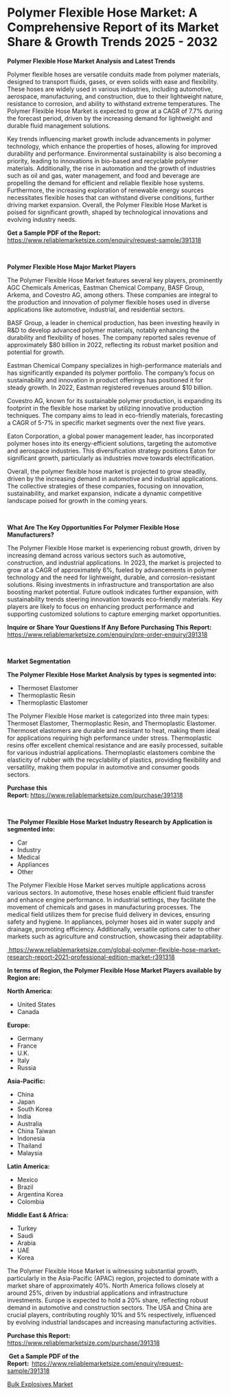<p><h1>Polymer Flexible Hose Market: A Comprehensive Report of its Market Share & Growth Trends 2025 - 2032</h1></p><p><strong>Polymer Flexible Hose Market Analysis and Latest Trends</strong></p>
<p><p>Polymer flexible hoses are versatile conduits made from polymer materials, designed to transport fluids, gases, or even solids with ease and flexibility. These hoses are widely used in various industries, including automotive, aerospace, manufacturing, and construction, due to their lightweight nature, resistance to corrosion, and ability to withstand extreme temperatures. The Polymer Flexible Hose Market is expected to grow at a CAGR of 7.7% during the forecast period, driven by the increasing demand for lightweight and durable fluid management solutions.</p><p>Key trends influencing market growth include advancements in polymer technology, which enhance the properties of hoses, allowing for improved durability and performance. Environmental sustainability is also becoming a priority, leading to innovations in bio-based and recyclable polymer materials. Additionally, the rise in automation and the growth of industries such as oil and gas, water management, and food and beverage are propelling the demand for efficient and reliable flexible hose systems. Furthermore, the increasing exploration of renewable energy sources necessitates flexible hoses that can withstand diverse conditions, further driving market expansion. Overall, the Polymer Flexible Hose Market is poised for significant growth, shaped by technological innovations and evolving industry needs.</p></p>
<p><strong>Get a Sample PDF of the Report:&nbsp;</strong> <a href="https://www.reliablemarketsize.com/enquiry/request-sample/391318?utm_campaign=3563&utm_medium=2&utm_source=Github&utm_content=ia&utm_term=29032025&utm_id=polymer-flexible-hose">https://www.reliablemarketsize.com/enquiry/request-sample/391318</a></p>
<p>&nbsp;</p>
<p><strong>Polymer Flexible Hose Major Market Players</strong></p>
<p><p>The Polymer Flexible Hose Market features several key players, prominently AGC Chemicals Americas, Eastman Chemical Company, BASF Group, Arkema, and Covestro AG, among others. These companies are integral to the production and innovation of polymer flexible hoses used in diverse applications like automotive, industrial, and residential sectors.</p><p>BASF Group, a leader in chemical production, has been investing heavily in R&D to develop advanced polymer materials, notably enhancing the durability and flexibility of hoses. The company reported sales revenue of approximately $80 billion in 2022, reflecting its robust market position and potential for growth.</p><p>Eastman Chemical Company specializes in high-performance materials and has significantly expanded its polymer portfolio. The company’s focus on sustainability and innovation in product offerings has positioned it for steady growth. In 2022, Eastman registered revenues around $10 billion.</p><p>Covestro AG, known for its sustainable polymer production, is expanding its footprint in the flexible hose market by utilizing innovative production techniques. The company aims to lead in eco-friendly materials, forecasting a CAGR of 5-7% in specific market segments over the next five years.</p><p>Eaton Corporation, a global power management leader, has incorporated polymer hoses into its energy-efficient solutions, targeting the automotive and aerospace industries. This diversification strategy positions Eaton for significant growth, particularly as industries move towards electrification.</p><p>Overall, the polymer flexible hose market is projected to grow steadily, driven by the increasing demand in automotive and industrial applications. The collective strategies of these companies, focusing on innovation, sustainability, and market expansion, indicate a dynamic competitive landscape poised for growth in the coming years.</p></p>
<p>&nbsp;</p>
<p><strong>What Are The Key Opportunities For Polymer Flexible Hose Manufacturers?</strong></p>
<p><p>The Polymer Flexible Hose market is experiencing robust growth, driven by increasing demand across various sectors such as automotive, construction, and industrial applications. In 2023, the market is projected to grow at a CAGR of approximately 6%, fueled by advancements in polymer technology and the need for lightweight, durable, and corrosion-resistant solutions. Rising investments in infrastructure and transportation are also boosting market potential. Future outlook indicates further expansion, with sustainability trends steering innovation towards eco-friendly materials. Key players are likely to focus on enhancing product performance and supporting customized solutions to capture emerging market opportunities.</p></p>
<p><strong>Inquire or Share Your Questions If Any Before Purchasing This Report:</strong> <a href="https://www.reliablemarketsize.com/enquiry/pre-order-enquiry/391318?utm_campaign=3563&utm_medium=2&utm_source=Github&utm_content=ia&utm_term=29032025&utm_id=polymer-flexible-hose">https://www.reliablemarketsize.com/enquiry/pre-order-enquiry/391318</a></p>
<p>&nbsp;</p>
<p><strong>Market Segmentation</strong></p>
<p><strong>The Polymer Flexible Hose Market Analysis by types is segmented into:</strong></p>
<p><ul><li>Thermoset Elastomer</li><li>Thermoplastic Resin</li><li>Thermoplastic Elastomer</li></ul></p>
<p><p>The Polymer Flexible Hose market is categorized into three main types: Thermoset Elastomer, Thermoplastic Resin, and Thermoplastic Elastomer. Thermoset elastomers are durable and resistant to heat, making them ideal for applications requiring high performance under stress. Thermoplastic resins offer excellent chemical resistance and are easily processed, suitable for various industrial applications. Thermoplastic elastomers combine the elasticity of rubber with the recyclability of plastics, providing flexibility and versatility, making them popular in automotive and consumer goods sectors.</p></p>
<p><strong>Purchase this Report:&nbsp;</strong><a href="https://www.reliablemarketsize.com/purchase/391318?utm_campaign=3563&utm_medium=2&utm_source=Github&utm_content=ia&utm_term=29032025&utm_id=polymer-flexible-hose">https://www.reliablemarketsize.com/purchase/391318</a></p>
<p>&nbsp;</p>
<p><strong>The Polymer Flexible Hose Market Industry Research by Application is segmented into:</strong></p>
<p><ul><li>Car</li><li>Industry</li><li>Medical</li><li>Appliances</li><li>Other</li></ul></p>
<p><p>The Polymer Flexible Hose Market serves multiple applications across various sectors. In automotive, these hoses enable efficient fluid transfer and enhance engine performance. In industrial settings, they facilitate the movement of chemicals and gases in manufacturing processes. The medical field utilizes them for precise fluid delivery in devices, ensuring safety and hygiene. In appliances, polymer hoses aid in water supply and drainage, promoting efficiency. Additionally, versatile options cater to other markets such as agriculture and construction, showcasing their adaptability.</p></p>
<p><a href="https://www.reliablemarketsize.com/global-polymer-flexible-hose-market-research-report-2021-professional-edition-market-r391318?utm_campaign=3563&utm_medium=2&utm_source=Github&utm_content=ia&utm_term=29032025&utm_id=polymer-flexible-hose">&nbsp;https://www.reliablemarketsize.com/global-polymer-flexible-hose-market-research-report-2021-professional-edition-market-r391318</a></p>
<p><strong>In terms of Region, the Polymer Flexible Hose Market Players available by Region are:</strong></p>
<p>
    <p> <strong> North America: </strong>
        <ul>
            <li>United States</li>
            <li>Canada</li>
        </ul>
        </p> 
    <p> <strong> Europe: </strong>
        <ul>
            <li>Germany</li>
            <li>France</li>
            <li>U.K.</li>
            <li>Italy</li>
            <li>Russia</li>
        </ul>
        </p> 
    <p> <strong> Asia-Pacific: </strong>
        <ul>
            <li>China</li>
            <li>Japan</li>
            <li>South Korea</li>
            <li>India</li>
            <li>Australia</li>
            <li>China Taiwan</li>
            <li>Indonesia</li>
            <li>Thailand</li>
            <li>Malaysia</li>
        </ul>
        </p> 
    <p> <strong> Latin America: </strong>
        <ul>
            <li>Mexico</li>
            <li>Brazil</li>
            <li>Argentina Korea</li>
            <li>Colombia</li>
        </ul>
        </p> 
    <p> <strong> Middle East & Africa: </strong>
        <ul>
            <li>Turkey</li>
            <li>Saudi</li>
            <li>Arabia</li>
            <li>UAE</li>
            <li>Korea</li>
        </ul>
    </p>
    </p>
<p><p>The Polymer Flexible Hose Market is witnessing substantial growth, particularly in the Asia-Pacific (APAC) region, projected to dominate with a market share of approximately 40%. North America follows closely at around 25%, driven by industrial applications and infrastructure investments. Europe is expected to hold a 20% share, reflecting robust demand in automotive and construction sectors. The USA and China are crucial players, contributing roughly 10% and 5% respectively, influenced by evolving industrial landscapes and increasing manufacturing activities.</p></p>
<p><strong>Purchase this Report: </strong><a href="https://www.reliablemarketsize.com/purchase/391318?utm_campaign=3563&utm_medium=2&utm_source=Github&utm_content=ia&utm_term=29032025&utm_id=polymer-flexible-hose">https://www.reliablemarketsize.com/purchase/391318</a></p>
<p>&nbsp;<strong>Get a Sample PDF of the Report:&nbsp;&nbsp;</strong><a href="https://www.reliablemarketsize.com/enquiry/request-sample/391318?utm_campaign=3563&utm_medium=2&utm_source=Github&utm_content=ia&utm_term=29032025&utm_id=polymer-flexible-hose">https://www.reliablemarketsize.com/enquiry/request-sample/391318</a></p>
<p><strong></strong></p>
<p><p><a href="https://github.com/dayaanapis5/Market-Research-Report-List-1/blob/main/bulk-explosives-market.md?utm_campaign=3563&utm_medium=2&utm_source=Github&utm_content=ia&utm_term=29032025&utm_id=polymer-flexible-hose">Bulk Explosives Market</a></p></p>